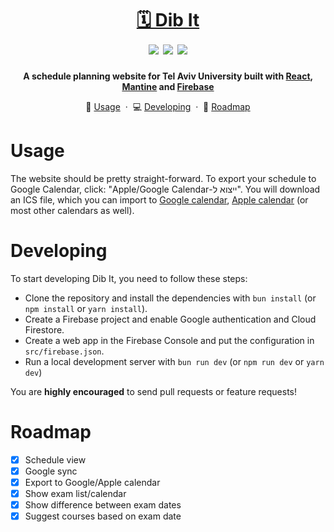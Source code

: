 <h1 align="center">
    <a href="https://arazim-project.com/dib-it/">🗓️ Dib It</a>
    <br />
    <img src="https://img.shields.io/badge/updated-2025-purple.svg">
    <img src="https://img.shields.io/badge/license-MIT-blue.svg">
    <img src="https://img.shields.io/badge/PRs-welcome-brightgreen.svg">
</h1>

<p align="center">
    <b>A schedule planning website for Tel Aviv University built with <a href="https://react.dev">React</a>, <a href="https://mantine.dev">Mantine</a> and <a href="https://firebase.google.com">Firebase</a></b>
</p>

<p align="center">
    📖 <a href="#usage">Usage</a>
    &nbsp;&middot&nbsp;
    💻 <a href="#developing">Developing</a>
    &nbsp;&middot&nbsp;
    🚗 <a href="#roadmap">Roadmap</a>
</p>

# Usage

The website should be pretty straight-forward.
To export your schedule to Google Calendar, click: "<span dir="rtl">ייצוא ל-Apple/Google Calendar</span>".
You will download an ICS file, which you can import to [Google calendar](https://support.google.com/calendar/answer/37118?hl=en&co=GENIE.Platform%3DDesktop), [Apple calendar](https://support.apple.com/en-il/guide/calendar/icl1023/mac) (or most other calendars as well).

# Developing

To start developing Dib It, you need to follow these steps:

- Clone the repository and install the dependencies with `bun install` (or `npm install` or `yarn install`).
- Create a Firebase project and enable Google authentication and Cloud Firestore.
- Create a web app in the Firebase Console and put the configuration in `src/firebase.json`.
- Run a local development server with `bun run dev` (or `npm run dev` or `yarn dev`)

You are **highly encouraged** to send pull requests or feature requests!

# Roadmap

- [x] Schedule view
- [x] Google sync
- [x] Export to Google/Apple calendar
- [x] Show exam list/calendar
- [x] Show difference between exam dates
- [x] Suggest courses based on exam date
